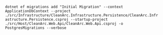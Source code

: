 

```dotnet ef migrations add "Initial Migration" --context ApplicationDbContext --project ./src/Infrastructure/CleanArc.Infrastructure.Persistence/CleanArc.Infrastructure.Persistence.csproj --startup-project ./src/Host/CleanArc.Web.Api/CleanArc.Web.Api.csproj -o PostgresMigrations --verbose```